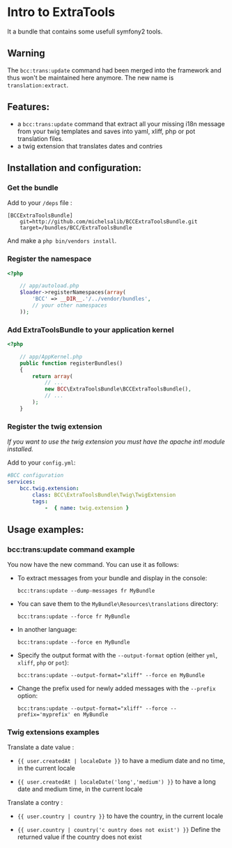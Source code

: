 # Intro to ExtraTools

It a bundle that contains some usefull symfony2 tools.

## Warning

The `bcc:trans:update` command had been merged into the framework and thus won't be maintained here anymore. The new name is `translation:extract`.

## Features:

- a `bcc:trans:update` command that extract all your missing i18n message from your twig templates and saves into yaml, xliff, php or pot translation files.
- a twig extension that translates dates and contries

## Installation and configuration:

### Get the bundle

Add to your `/deps` file :

```
[BCCExtraToolsBundle]
    git=http://github.com/michelsalib/BCCExtraToolsBundle.git
    target=/bundles/BCC/ExtraToolsBundle
```

And make a `php bin/vendors install`.

### Register the namespace

``` php
<?php

    // app/autoload.php
    $loader->registerNamespaces(array(
        'BCC' => __DIR__.'/../vendor/bundles',
        // your other namespaces
    ));
```

### Add ExtraToolsBundle to your application kernel

``` php
<?php

    // app/AppKernel.php
    public function registerBundles()
    {
        return array(
            // ...
            new BCC\ExtraToolsBundle\BCCExtraToolsBundle(),
            // ...
        );
    }
```

### Register the twig extension

*If you want to use the twig extension you must have the apache intl module installed.*

Add to your `config.yml`:

``` yml
#BCC configuration
services:
    bcc.twig.extension:
        class: BCC\ExtraToolsBundle\Twig\TwigExtension
        tags:
            -  { name: twig.extension }
```

## Usage examples:

### bcc:trans:update command example

You now have the new command. You can use it as follows:

- To extract messages from your bundle and display in the console:

    `bcc:trans:update --dump-messages fr MyBundle`

- You can save them to the `MyBundle\Resources\translations` directory:

    `bcc:trans:update --force fr MyBundle`

- In another language:

    `bcc:trans:update --force en MyBundle`

- Specify the output format with the `--output-format` option (either `yml`, `xliff`, `php` or `pot`):

    `bcc:trans:update --output-format="xliff" --force en MyBundle`

- Change the prefix used for newly added messages with the `--prefix` option:

    `bcc:trans:update --output-format="xliff" --force --prefix='myprefix' en MyBundle`

### Twig extensions examples

Translate a date value :

- `{{ user.createdAt | localeDate }}` to have a medium date and no time, in the current locale

- `{{ user.createdAt | localeDate('long','medium') }}` to have a long date and medium time, in the current locale

Translate a contry :

- `{{ user.country | country }}` to have the country, in the current locale

- `{{ user.country | country('c
ountry does not exist') }}` Define the returned value if the country does not exist